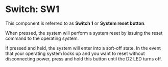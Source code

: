 # Switch: SW1

This component is referred to as **Switch 1** or **System reset button**.

When pressed, the system will perform a system reset by issuing the
reset command to the operating system.

If pressed and held, the system will enter into a soft-off state. In the
event that your operating system locks up and you want to reset without
disconnecting power, press and hold this button until the D2 LED turns off.
